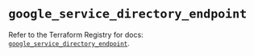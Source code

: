# `google_service_directory_endpoint`

Refer to the Terraform Registry for docs: [`google_service_directory_endpoint`](https://registry.terraform.io/providers/hashicorp/google-beta/5.37.0/docs/resources/google_service_directory_endpoint).

